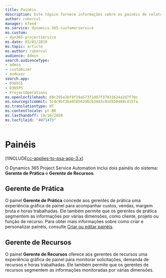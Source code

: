```yaml
---
title: Painéis
description: Este tópico fornece informações sobre os painéis de relatórios incluídos no Dynamics 365 Project Service Automation.
author: ruhercul
manager: kfend
ms.service: dynamics-365-customerservice
ms.custom:
- dyn365-projectservice
ms.date: 03/01/2019
ms.topic: article
ms.author: ruhercul
audience: Admin
search.audienceType:
- admin
- customizer
- enduser
search.app:
- D365CE
- D365PS
- ProjectOperations
ms.openlocfilehash: 69c295e2bf8f19a573f1d97f37931624a2d7f70c
ms.sourcegitcommit: 5c4c9bf3ba018562d6cb3443c01d550489c415fa
ms.translationtype: HT
ms.contentlocale: pt-BR
ms.lasthandoff: 10/16/2020
ms.locfileid: "4071473"
---
```

# <a name="dashboards"></a>Painéis

[!INCLUDE[cc-applies-to-psa-app-3.x](../includes/cc-applies-to-psa-app-3x.md)]

O Dynamics 365 Project Service Automation inclui dois painéis do sistema: **Gerente de Prática** e **Gerente de Recursos**.

## <a name="practice-manager"></a>Gerente de Prática 

O painel **Gerente de Prática** concede aos gerentes de prática uma experiência gráfica de painel para acompanhar custos, vendas, margem bruta e horas trabalhadas. Ele também permite que os gerentes de prática segmentem as informações por várias dimensões, como cliente, projeto ou função de recurso. Para obter mais informações sobre como criar e personalizar painéis, consulte [Criar ou editar painéis](https://docs.microsoft.com/dynamics365/customerengagement/on-premises/customize/create-edit-dashboards).

## <a name="resource-manager"></a>Gerente de Recursos 

O painel **Gerente de Recursos** oferece aos gerentes de recursos uma experiência gráfica de painel para monitorar solicitações, demanda de recursos e horas trabalhadas. Ele também permite que os gerentes de recursos segmentem as informações monitoradas por várias dimensões.
